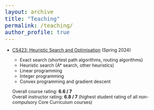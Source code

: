 ```yaml
---
layout: archive
title: "Teaching"
permalink: /teaching/
author_profile: true
---
```


<style type="text/css">

body, td {
   font-size: 14px;
}
code.r{
  font-size: 20px;
}
pre {
  font-size: 20px
}
</style>

- [CS423: Heuristic Search and Optimisation](https://computing.smu.edu.sg/bsc-computer-science/curriculum#heuristic_search_and_optimization_CS2023) (Spring 2024)
    - Exact search (shortest path algorithms, routing algorithms)
    - Heuristic search (A* search, other heuristics)
    - Linear programming
    - Integer programming
    - Convex programming and gradient descent

    Overall course rating: **6.6 / 7** <br/>
    Overall instructor rating: **6.8 / 7** (highest student rating of all non-compulsory Core Curriculum courses)


